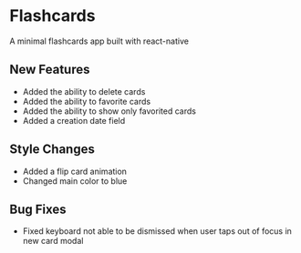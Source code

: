 # Flashcards

A minimal flashcards app built with react-native

## New Features
* Added the ability to delete cards
* Added the ability to favorite cards
* Added the ability to show only favorited cards
* Added a creation date field

## Style Changes
* Added a flip card animation
* Changed main color to blue

## Bug Fixes
* Fixed keyboard not able to be dismissed when user taps out of focus in new card modal